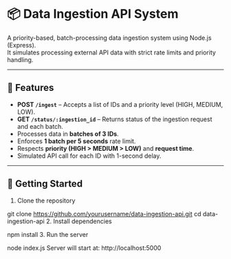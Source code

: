 # 📦 Data Ingestion API System

A priority-based, batch-processing data ingestion system using Node.js (Express).  
It simulates processing external API data with strict rate limits and priority handling.

---

## 🔧 Features

- **POST `/ingest`** – Accepts a list of IDs and a priority level (HIGH, MEDIUM, LOW).
- **GET `/status/:ingestion_id`** – Returns status of the ingestion request and each batch.
- Processes data in **batches of 3 IDs**.
- Enforces **1 batch per 5 seconds** rate limit.
- Respects **priority (HIGH > MEDIUM > LOW)** and **request time**.
- Simulated API call for each ID with 1-second delay.

---

## 🚀 Getting Started
 1. Clone the repository

git clone https://github.com/yourusername/data-ingestion-api.git
cd data-ingestion-api
2. Install dependencies

npm install
3. Run the server

node index.js
Server will start at: http://localhost:5000
